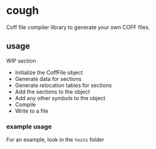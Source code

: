 # cough
Coff file compiler library to generate your own COFF files.

## usage
WIP section  
 - Initialize the CoffFile object
 - Generate data for sections
 - Generate relocation tables for sections
 - Add the sections to the object
 - Add any other symbols to the object
 - Compile
 - Write to a file
### example usage
For an example, look in the `tests` folder
